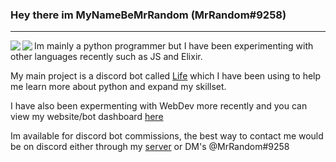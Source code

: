  ### Hey there im MyNameBeMrRandom (MrRandom#9258)
---
<p align="left>
  <a href="https://github.com/anuraghazra/github-readme-stats">
    <img align="left" src="https://github-readme-stats.vercel.app/api/top-langs/?username=MyNameBeMrRandom&theme=tokyonight&card_width=445&layout=compact" />
  </a>
  <a href="https://github.com/anuraghazra/github-readme-stats">
    <img align="left" src="https://github-readme-stats.vercel.app/api?username=MyNameBeMrRandom&theme=tokyonight&count_private=true&show_icons=true" />
  </a>
  Im mainly a python programmer but I have been experimenting with other languages recently such as JS and Elixir. 

  My main project is a discord bot called [Life](https://github.com/MyNameBeMrRandom/Life) which I have been using to help me learn more about python and expand my skillset.

  I have also been expermenting with WebDev more recently and you can view my website/bot dashboard [here](https://www.mrrandom.xyz/)

  Im available for discord bot commissions, the best way to contact me would be on discord either through my [server](https://discord.com/invite/xP8xsHr) or DM's @MrRandom#9258
</p>                                                                                                                                         
